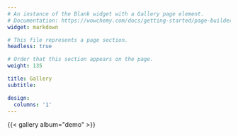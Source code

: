 ```yaml
---
# An instance of the Blank widget with a Gallery page element.
# Documentation: https://wowchemy.com/docs/getting-started/page-builder/
widget: markdown

# This file represents a page section.
headless: true

# Order that this section appears on the page.
weight: 135

title: Gallery
subtitle:

design:
  columns: '1'
---
```


{{< gallery album="demo" >}}
